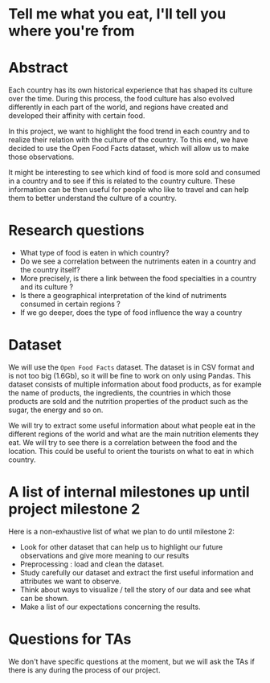 # Tell me what you eat, I'll tell you where you're from

# Abstract

Each country has its own historical experience that has shaped its culture over the time. During this process, the food culture has also evolved differently in each part of the world, and regions have created and developed their affinity with certain food.

In this project, we want to highlight the food trend in each country and to realize their relation with the culture of the country. To this end, we have decided to use the Open Food Facts dataset, which will allow us to make those observations.

It might be interesting to see which kind of food is more sold and consumed in a country and to see if this is related to the country culture. These information can be then useful for people who like to travel and can help them to better understand the culture of a country.



# Research questions

- What type of food is eaten in which country?
- Do we see a correlation between the nutriments eaten in a country and the country itself?
- More precisely, is there a link between the food specialties in a country and its culture ?
- Is there a geographical interpretation of the kind of nutriments consumed in certain regions ?
- If we go deeper, does the type of food influence the way a country 

# Dataset

We will use the `Open Food Facts` dataset. The dataset is in CSV format and is not too big (1.6Gb), so it will be fine to work on only using Pandas. This dataset consists of multiple information about food products, as for example the name of products, the ingredients, the countries in which those products are sold and the nutrition properties of the product such as the sugar, the energy and so on.

We will try to extract some useful information about what people eat in the different regions of the world and what are the main nutrition elements they eat. We will try to see there is a correlation between the food and the location. This could be useful to orient the tourists on what to eat in which country.


# A list of internal milestones up until project milestone 2

Here is a non-exhaustive list of what we plan to do until milestone 2:
- Look for other dataset that can help us to highlight our future observations and give more meaning to our results
- Preprocessing : load and clean the dataset.
- Study carefully our dataset and extract the first useful information and attributes we want to observe.
- Think about ways to visualize / tell the story of our data and see what can be shown.
- Make a list of our expectations concerning the results.


# Questions for TAs

We don't have specific questions at the moment, but we will ask the TAs if there is any during the process of our project.

